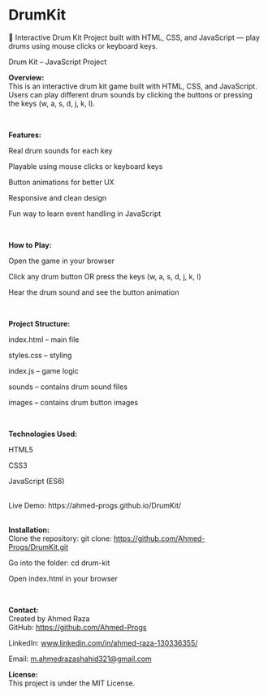 # DrumKit
🎵 Interactive Drum Kit Project built with HTML, CSS, and JavaScript — play drums using mouse clicks or keyboard keys.

Drum Kit – JavaScript Project

**Overview:**<br>
This is an interactive drum kit game built with HTML, CSS, and JavaScript.
Users can play different drum sounds by clicking the buttons or pressing the keys (w, a, s, d, j, k, l).

<br>

**Features:**<br>

Real drum sounds for each key

Playable using mouse clicks or keyboard keys

Button animations for better UX

Responsive and clean design

Fun way to learn event handling in JavaScript

<br>

**How to Play:**<br>

Open the game in your browser

Click any drum button OR press the keys (w, a, s, d, j, k, l)

Hear the drum sound and see the button animation

<br>

**Project Structure:**<br>

index.html – main file

styles.css – styling

index.js – game logic

sounds – contains drum sound files

images – contains drum button images

<br>

**Technologies Used:**<br>

HTML5

CSS3

JavaScript (ES6)

<br>
Live Demo: https://ahmed-progs.github.io/DrumKit/
<br>
<br>

**Installation:**<br>
Clone the repository:
git clone: https://github.com/Ahmed-Progs/DrumKit.git

Go into the folder:
cd drum-kit

Open index.html in your browser

<br>

**Contact:**<br>
Created by Ahmed Raza <br>
GitHub: https://github.com/Ahmed-Progs

LinkedIn: www.linkedin.com/in/ahmed-raza-130336355/

Email: m.ahmedrazashahid321@gmail.com
<br>

**License:**<br>
This project is under the MIT License.
